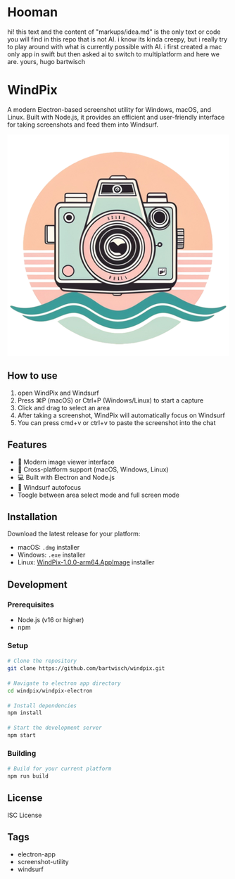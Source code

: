 # Hooman
hi! this text and the content of "markups/idea.md" is the only text or code you will find in this repo that is not AI. i know its kinda creepy, but i really try to play around with what is currently possible with AI. i first created a mac only app in swift but then asked ai to switch to multiplatform and here we are. yours, hugo bartwisch 

# WindPix

A modern Electron-based screenshot utility for Windows, macOS, and Linux. Built with Node.js, it provides an efficient and user-friendly interface for taking screenshots and feed them into Windsurf.

![WindPix Logo](windpix-electron/assets/512.png)

## How to use
1. open WindPix and Windsurf
2. Press ⌘P (macOS) or Ctrl+P (Windows/Linux) to start a capture
3. Click and drag to select an area
4. After taking a screenshot, WindPix will automatically focus on Windsurf
5. You can press cmd+v or ctrl+v to paste the screenshot into the chat

## Features

- 📸 Modern image viewer interface
- 🚀 Cross-platform support (macOS, Windows, Linux)
- 💻 Built with Electron and Node.js
- 🎯 Windsurf autofocus
- Toogle between area select mode and full screen mode

## Installation

Download the latest release for your platform:
- macOS: `.dmg` installer
- Windows: `.exe` installer
- Linux: [WindPix-1.0.0-arm64.AppImage](windpix/windpix-electron/dist/WindPix-1.0.0-arm64.AppImage) installer

## Development

### Prerequisites
- Node.js (v16 or higher)
- npm

### Setup
```bash
# Clone the repository
git clone https://github.com/bartwisch/windpix.git

# Navigate to electron app directory
cd windpix/windpix-electron

# Install dependencies
npm install

# Start the development server
npm start
```

### Building
```bash
# Build for your current platform
npm run build
```

## License

ISC License

## Tags
- electron-app
- screenshot-utility
- windsurf
